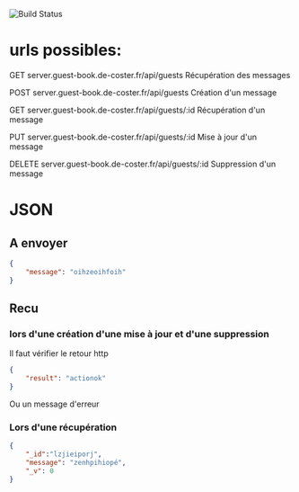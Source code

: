 ![Build Status](http://gitlab.de-coster.fr/guest-book/server/badges/master/build.svg)
# urls possibles:

GET     server.guest-book.de-coster.fr/api/guests           Récupération des messages

POST    server.guest-book.de-coster.fr/api/guests           Création d'un message

GET     server.guest-book.de-coster.fr/api/guests/:id       Récupération d'un message

PUT     server.guest-book.de-coster.fr/api/guests/:id       Mise à jour d'un message

DELETE  server.guest-book.de-coster.fr/api/guests/:id    Suppression d'un message

# JSON

## A envoyer
```JSON
{
    "message": "oihzeoihfoih"
}
```
## Recu

### lors d'une création d'une mise à jour et d'une suppression
Il faut vérifier le retour http
```JSON
{
    "result": "actionok"
}
```
Ou un message d'erreur

### Lors d'une récupération
```JSON
{
    "_id":"lzjieiporj",
    "message": "zenhpihiopé",
    "_v": 0
}
```